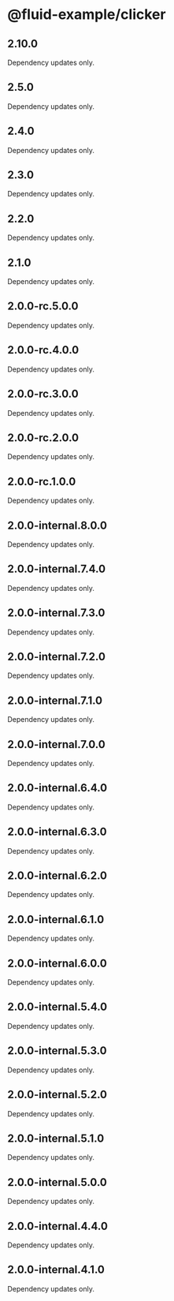 # @fluid-example/clicker

## 2.10.0

Dependency updates only.

## 2.5.0

Dependency updates only.

## 2.4.0

Dependency updates only.

## 2.3.0

Dependency updates only.

## 2.2.0

Dependency updates only.

## 2.1.0

Dependency updates only.

## 2.0.0-rc.5.0.0

Dependency updates only.

## 2.0.0-rc.4.0.0

Dependency updates only.

## 2.0.0-rc.3.0.0

Dependency updates only.

## 2.0.0-rc.2.0.0

Dependency updates only.

## 2.0.0-rc.1.0.0

Dependency updates only.

## 2.0.0-internal.8.0.0

Dependency updates only.

## 2.0.0-internal.7.4.0

Dependency updates only.

## 2.0.0-internal.7.3.0

Dependency updates only.

## 2.0.0-internal.7.2.0

Dependency updates only.

## 2.0.0-internal.7.1.0

Dependency updates only.

## 2.0.0-internal.7.0.0

Dependency updates only.

## 2.0.0-internal.6.4.0

Dependency updates only.

## 2.0.0-internal.6.3.0

Dependency updates only.

## 2.0.0-internal.6.2.0

Dependency updates only.

## 2.0.0-internal.6.1.0

Dependency updates only.

## 2.0.0-internal.6.0.0

Dependency updates only.

## 2.0.0-internal.5.4.0

Dependency updates only.

## 2.0.0-internal.5.3.0

Dependency updates only.

## 2.0.0-internal.5.2.0

Dependency updates only.

## 2.0.0-internal.5.1.0

Dependency updates only.

## 2.0.0-internal.5.0.0

Dependency updates only.

## 2.0.0-internal.4.4.0

Dependency updates only.

## 2.0.0-internal.4.1.0

Dependency updates only.
